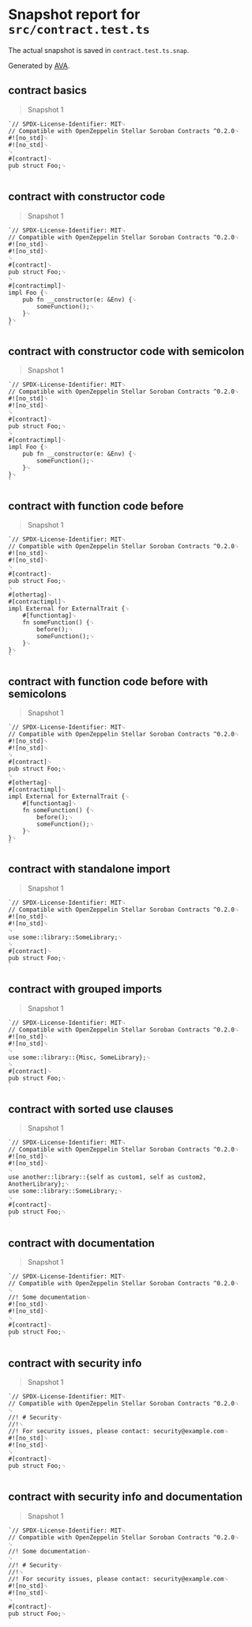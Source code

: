 # Snapshot report for `src/contract.test.ts`

The actual snapshot is saved in `contract.test.ts.snap`.

Generated by [AVA](https://avajs.dev).

## contract basics

> Snapshot 1

    `// SPDX-License-Identifier: MIT␊
    // Compatible with OpenZeppelin Stellar Soroban Contracts ^0.2.0␊
    #![no_std]␊
    #![no_std]␊
    ␊
    #[contract]␊
    pub struct Foo;␊
    `

## contract with constructor code

> Snapshot 1

    `// SPDX-License-Identifier: MIT␊
    // Compatible with OpenZeppelin Stellar Soroban Contracts ^0.2.0␊
    #![no_std]␊
    #![no_std]␊
    ␊
    #[contract]␊
    pub struct Foo;␊
    ␊
    #[contractimpl]␊
    impl Foo {␊
        pub fn __constructor(e: &Env) {␊
            someFunction();␊
        }␊
    }␊
    `

## contract with constructor code with semicolon

> Snapshot 1

    `// SPDX-License-Identifier: MIT␊
    // Compatible with OpenZeppelin Stellar Soroban Contracts ^0.2.0␊
    #![no_std]␊
    #![no_std]␊
    ␊
    #[contract]␊
    pub struct Foo;␊
    ␊
    #[contractimpl]␊
    impl Foo {␊
        pub fn __constructor(e: &Env) {␊
            someFunction();␊
        }␊
    }␊
    `

## contract with function code before

> Snapshot 1

    `// SPDX-License-Identifier: MIT␊
    // Compatible with OpenZeppelin Stellar Soroban Contracts ^0.2.0␊
    #![no_std]␊
    #![no_std]␊
    ␊
    #[contract]␊
    pub struct Foo;␊
    ␊
    #[othertag]␊
    #[contractimpl]␊
    impl External for ExternalTrait {␊
        #[functiontag]␊
        fn someFunction() {␊
            before();␊
            someFunction();␊
        }␊
    }␊
    `

## contract with function code before with semicolons

> Snapshot 1

    `// SPDX-License-Identifier: MIT␊
    // Compatible with OpenZeppelin Stellar Soroban Contracts ^0.2.0␊
    #![no_std]␊
    #![no_std]␊
    ␊
    #[contract]␊
    pub struct Foo;␊
    ␊
    #[othertag]␊
    #[contractimpl]␊
    impl External for ExternalTrait {␊
        #[functiontag]␊
        fn someFunction() {␊
            before();␊
            someFunction();␊
        }␊
    }␊
    `

## contract with standalone import

> Snapshot 1

    `// SPDX-License-Identifier: MIT␊
    // Compatible with OpenZeppelin Stellar Soroban Contracts ^0.2.0␊
    #![no_std]␊
    #![no_std]␊
    ␊
    use some::library::SomeLibrary;␊
    ␊
    #[contract]␊
    pub struct Foo;␊
    `

## contract with grouped imports

> Snapshot 1

    `// SPDX-License-Identifier: MIT␊
    // Compatible with OpenZeppelin Stellar Soroban Contracts ^0.2.0␊
    #![no_std]␊
    #![no_std]␊
    ␊
    use some::library::{Misc, SomeLibrary};␊
    ␊
    #[contract]␊
    pub struct Foo;␊
    `

## contract with sorted use clauses

> Snapshot 1

    `// SPDX-License-Identifier: MIT␊
    // Compatible with OpenZeppelin Stellar Soroban Contracts ^0.2.0␊
    #![no_std]␊
    #![no_std]␊
    ␊
    use another::library::{self as custom1, self as custom2, AnotherLibrary};␊
    use some::library::SomeLibrary;␊
    ␊
    #[contract]␊
    pub struct Foo;␊
    `

## contract with documentation

> Snapshot 1

    `// SPDX-License-Identifier: MIT␊
    // Compatible with OpenZeppelin Stellar Soroban Contracts ^0.2.0␊
    ␊
    //! Some documentation␊
    #![no_std]␊
    #![no_std]␊
    ␊
    #[contract]␊
    pub struct Foo;␊
    `

## contract with security info

> Snapshot 1

    `// SPDX-License-Identifier: MIT␊
    // Compatible with OpenZeppelin Stellar Soroban Contracts ^0.2.0␊
    ␊
    //! # Security␊
    //!␊
    //! For security issues, please contact: security@example.com␊
    #![no_std]␊
    #![no_std]␊
    ␊
    #[contract]␊
    pub struct Foo;␊
    `

## contract with security info and documentation

> Snapshot 1

    `// SPDX-License-Identifier: MIT␊
    // Compatible with OpenZeppelin Stellar Soroban Contracts ^0.2.0␊
    ␊
    //! Some documentation␊
    ␊
    //! # Security␊
    //!␊
    //! For security issues, please contact: security@example.com␊
    #![no_std]␊
    #![no_std]␊
    ␊
    #[contract]␊
    pub struct Foo;␊
    `
